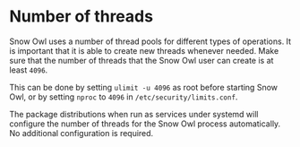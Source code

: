 # Number of threads

Snow Owl uses a number of thread pools for different types of operations. It is important that it is able to create new threads whenever needed. Make sure that the number of threads that the Snow Owl user can create is at least `4096`.

This can be done by setting `ulimit -u 4096` as root before starting Snow Owl, or by setting `nproc` to `4096` in `/etc/security/limits.conf`.

The package distributions when run as services under systemd will configure the number of threads for the Snow Owl process automatically. No additional configuration is required.
